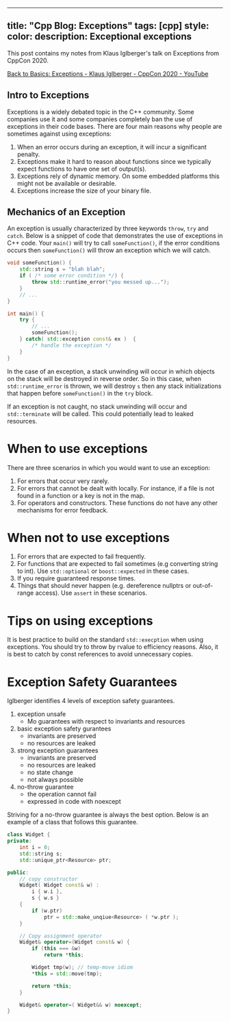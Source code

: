 
---
title: "Cpp Blog: Exceptions"
tags: [cpp]
style:
color:
description: Exceptional exceptions
---

This post contains my notes from Klaus Iglberger's talk on Exceptions from CppCon 2020.

[Back to Basics: Exceptions - Klaus Iglberger - CppCon 2020 - YouTube](https://www.youtube.com/watch?v=0ojB8c0xUd8&ab_channel=CppCon)

## Intro to Exceptions
Exceptions is a widely debated topic in the C++ community. Some companies use it and some companies completely ban the use of exceptions in their code bases. There are four main reasons why people are sometimes against using exceptions:
1. When an error occurs during an exception, it will incur a significant penalty.
2. Exceptions make it hard to reason about functions since we typically expect functions to have one set of output(s).
3. Exceptions rely of dynamic memory. On some embedded platforms this might not be available or desirable.
4. Exceptions increase the size of your binary file.


## Mechanics of an Exception
An exception is usually characterized by three keywords `throw`, `try` and `catch`. Below is a snippet of code that demonstrates the use of exceptions in C++ code. Your `main()` will try to call `someFunction()`, if the error conditions occurs then `someFunction()` will throw an exception which we will catch.

```cpp
void someFunction() {
    std::string s = "blah blah";
    if ( /* some error condition */) {
        throw std::runtime_error("you messed up...");
    }
    // ...
}

int main() {
    try {
        // ...
        someFunction();
    } catch( std::exception const& ex )  {
        /* handle the exception */
    }
}
```

In the case of an exception, a stack unwinding will occur in which objects on the stack will be destroyed in reverse order. So in this case, when `std::runtime_error` is thrown, we will destroy `s` then any stack initializations that happen before `someFunction()` in the `try` block.

If an exception is not caught, no stack unwinding will occur and `std::terminate` will be called. This could potentially lead to leaked resources.

# When to use exceptions
There are three scenarios in which you would want to use an exception:
1. For errors that occur very rarely.
2. For errors that cannot be dealt with locally. For instance, if a file is not found in a function or a key is not in the map.
3. For operators and constructors. These functions do not have any other mechanisms for error feedback.

# When not to use exceptions
1. For errors that are expected to fail frequently.
2. For functions that are expected to fail sometimes (e.g converting string to int). Use `std::optional` or `boost::expected` in these cases.
3. If you require guaranteed response times.
4. Things that should never happen (e.g. dereference nullptrs or out-of-range access). Use `assert` in these scenarios.

# Tips on using exceptions
It is best practice to build on the standard `std::execption` when using exceptions. You should try to throw by rvalue to efficiency reasons. Also, it is best to catch by const references to avoid unnecessary copies.


# Exception Safety Guarantees
Iglberger identifies 4 levels of exception safety guarantees.
1. exception unsafe
    - Mo guarantees with respect to invariants and resources
2. basic exception safety gurantees
    - invariants are preserved
    - no resources are leaked
3. strong exception guarantees
    - invariants are preserved
    - no resources are leaked
    - no state change
    - not always possible
4. no-throw guarantee
    - the operation cannot fail
    - expressed in code with noexcept

Striving for a no-throw guarantee is always the best option. Below is an example of a class that follows this guarantee.

```cpp
class Widget {
private:
    int i = 0;
    std::string s;
    std::unique_ptr<Resource> ptr;

public:
    // copy constructor
    Widget( Widget const& w) :
        i { w.i },
        s { w.s }
    {
        if (w.ptr)
            ptr = std::make_unqiue<Resource> ( *w.ptr );
    }

    // Copy assignment operator
    Widget& operator=(Widget const& w) {
        if (this === &w)
            return *this;

        Widget tmp(w); // temp-move idiom
        *this = std::move(tmp);

        return *this;
    }

    Widget& operator=( Widget&& w) noexcept;
}
```








